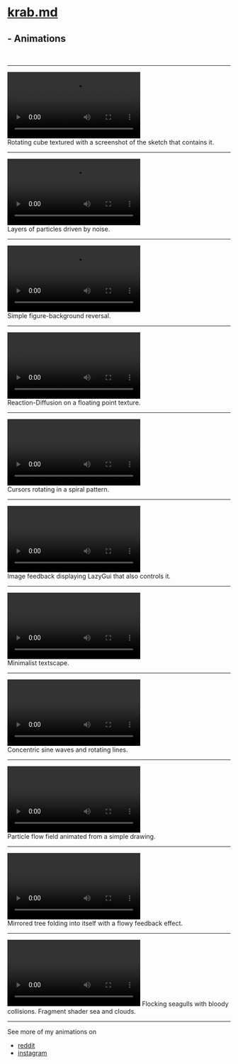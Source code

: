 # [krab.md](../index.html)
## - Animations
<br>

---
<video controls src="https://i.imgur.com/KkbmpDL.mp4" loop ></video><br>
Rotating cube textured with a screenshot of the sketch that contains it.

---
<video controls src="https://i.imgur.com/soQeCQ5.mp4" ></video><br>
Layers of particles driven by noise.

---
<video controls src="https://i.imgur.com/7HhUs0a.mp4" loop></video><br>
Simple figure-background reversal.

---
<video controls src="https://i.imgur.com/ffupIT1.mp4" ></video><br>
Reaction-Diffusion on a floating point texture.

---
<video controls src="https://i.imgur.com/DRmdVgu.mp4" loop></video><br>
Cursors rotating in a spiral pattern.

---
<video controls src="https://i.imgur.com/vslycgs.mp4" ></video><br>
Image feedback displaying LazyGui that also controls it.

---
<video controls src="https://i.imgur.com/LU1SwXv.mp4" ></video><br>
Minimalist textscape.

---
<video controls src="https://i.imgur.com/G44lkTc.mp4" ></video><br>
Concentric sine waves and rotating lines.

---
<video controls src="https://i.imgur.com/n9rMOE7.mp4" ></video><br>
Particle flow field animated from a simple drawing.

---
<video controls src="https://i.imgur.com/7rMiHJ1.mp4" ></video><br>
Mirrored tree folding into itself with a flowy feedback effect.

---
<video controls src="https://i.imgur.com/5C7unVx.mp4" ></video>
Flocking seagulls with bloody collisions. Fragment shader sea and clouds.

---
See more of my animations on
- [reddit](https://www.reddit.com/user/Simplyfire/submitted/)
- [instagram](https://www.instagram.com/krabcode)


